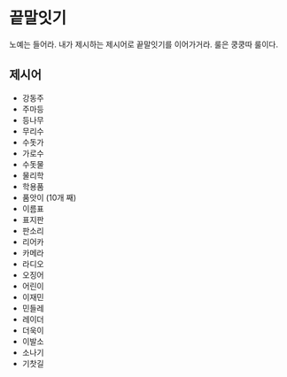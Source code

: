 # 끝말잇기
노예는 들어라. 내가 제시하는 제시어로 끝말잇기를 이어가거라. 룰은 쿵쿵따 룰이다.

## 제시어
- 강동주 
- 주마등
- 등나무
- 무리수
- 수돗가
- 가로수
- 수돗물
- 물리학
- 학용품
- 품앗이 (10개 째)
- 이름표
- 표지판
- 판소리
- 리어카
- 카메라
- 라디오
- 오징어
- 어린이
- 이재민
- 민들레
- 레이더
- 더욱이
- 이발소
- 소나기
- 기찻길